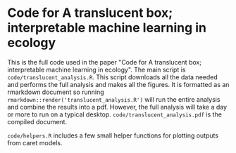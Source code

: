 # Code for A translucent box; interpretable machine learning in ecology

This is the full code used in the paper "Code for A translucent box; interpretable machine learning in ecology".
The main script is `code/translucent_analysis.R`. 
This script downloads all the data needed and performs the full analysis and makes all the figures.
It is formatted as an rmarkdown document so running `rmarkdown::render('translucent_analysis.R')` will run the entire analysis and combine the results into a pdf.
However, the full analysis will take a day or more to run on a typical desktop.
`code/translucent_analysis.pdf` is the compiled document.

`code/helpers.R` includes a few small helper functions for plotting outputs from caret models.

